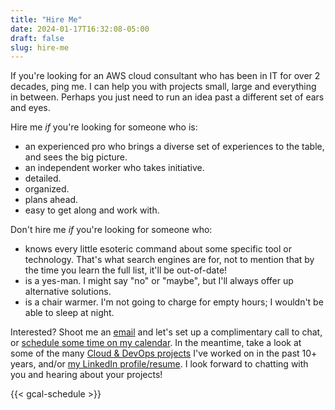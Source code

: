 ```yaml
---
title: "Hire Me"
date: 2024-01-17T16:32:08-05:00
draft: false
slug: hire-me
---
```


If you're looking for an AWS cloud consultant who has been in IT for over 2 decades, ping me. I can help you with projects small, large and everything in between. Perhaps you just need to run an idea past a different set of ears and eyes.

Hire me _if_ you're looking for someone who is:

- an experienced pro who brings a diverse set of experiences to the table, and sees the big picture.
- an independent worker who takes initiative.
- detailed.
- organized.
- plans ahead.
- easy to get along and work with.

Don't hire me _if_ you're looking for someone who:

- knows every little esoteric command about some specific tool or technology. That's what search engines are for, not to mention that by the time you learn the full list, it'll be out-of-date!
- is a yes-man. I might say "no" or "maybe", but I'll always offer up alternative solutions.
- is a chair warmer. I'm not going to charge for empty hours; I wouldn't be able to sleep at night.

Interested? Shoot me an [email](mailto:kjh%2Bblog@exocloudventures.com?subject=Contact%20via%20Blog) and let's set up a complimentary call to chat, or [schedule some time on my calendar](https://calendar.app.google/L7PCYGixUA9mJZQeA). In the meantime, take a look at some of the many [Cloud & DevOps projects](https://www.khalidjhosein.net/cloud-experience/) I've worked on in the past 10+ years, and/or [my LinkedIn profile/resume](https://www.linkedin.com/in/khalidhosein). I look forward to chatting with you and hearing about your projects!

{{< gcal-schedule >}}
